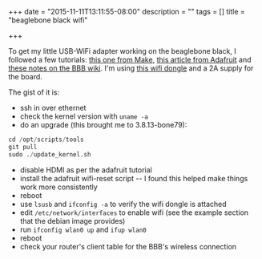 +++
date = "2015-11-11T13:11:55-08:00"
description = ""
tags = []
title = "beaglebone black wifi"

+++

To get my little USB-WiFi adapter working on the beaglebone black,
I followed a few tutorials:
[this one from Make](http://makezine.com/projects/easily-configure-wi-fi-for-the-beaglebone-black/),
[this article from Adafruit](https://learn.adafruit.com/setting-up-wifi-with-beaglebone-black?view=all)
and [these notes on the BBB wiki](http://elinux.org/Beagleboard:BeagleBoneBlack_Debian#Kernel_Upgrade).
I'm using [this wifi dongle](http://www.adafruit.com/products/814)
and a 2A supply for the board.

The gist of it is:

* ssh in over ethernet
* check the kernel version with `uname -a`
* do an upgrade (this brought me to 3.8.13-bone79):

```python
cd /opt/scripts/tools
git pull
sudo ./update_kernel.sh
```

* disable HDMI as per the adafruit tutorial
* install the adafruit wifi-reset script -- I found this helped make things work more consistently
* reboot
* use `lsusb` and `ifconfig -a` to verify the wifi dongle is attached
* edit `/etc/network/interfaces` to enable wifi (see the example section that the debian image provides)
* run `ifconfig wlan0 up` and `ifup wlan0`
* reboot
* check your router's client table for the BBB's wireless connection
